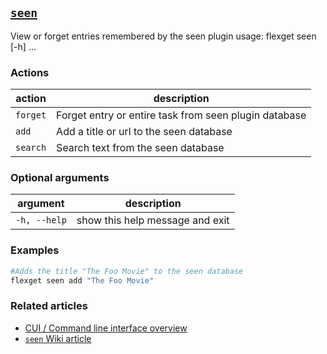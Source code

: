 ## [`seen`](/Plugins/seen)
View or forget entries remembered by the seen plugin
usage: flexget seen [-h] <action> ...

### Actions
| action | description |
| --- | --- |
| `forget` | Forget entry or entire task from seen plugin database |
| `add` | Add a title or url to the seen database |
| `search` | Search text from the seen database |

### Optional arguments
| argument | description |
| --- | --- |
| `-h, --help` | show this help message and exit |

### Examples
```bash
#Adds the title "The Foo Movie" to the seen database
flexget seen add "The Foo Movie"
```

### Related articles
* [CUI / Command line interface overview](/CLI)
* [`seen` Wiki article](/Plugins/seen)
